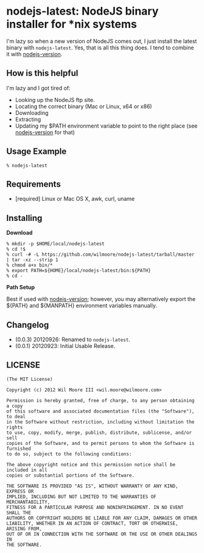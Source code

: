 nodejs-latest: NodeJS binary installer for *nix systems
========================================================

I'm lazy so when a new version of NodeJS comes out, I just install the latest binary with `nodejs-latest`. Yes, that is all this thing does. I tend to combine it with [nodejs-version](http://github.com/wilmoore/nodejs-version).


How is this helpful
------------------------------

I'm lazy and I got tired of:

-   Looking up the NodeJS ftp site.
-   Locating the correct binary (Mac or Linux, x64 or x86)
-   Downloading
-   Extracting
-   Updating my $PATH environment variable to point to the right place (see [nodejs-version](http://github.com/wilmoore/nodejs-version) for that)

Usage Example
------------------------------

    % nodejs-latest


Requirements
------------------------------

*   [required] Linux or Mac OS X, awk, curl, uname


Installing
------------------------------

**Download**

    % mkdir -p $HOME/local/nodejs-latest
    % cd !$
    % curl -# -L https://github.com/wilmoore/nodejs-latest/tarball/master | tar -xz --strip 1
    % chmod a+x bin/*
    % export PATH=${HOME}/local/nodejs-latest/bin:${PATH}
    % cd -

**Path Setup**

Best if used with [nodejs-version](http://github.com/wilmoore/nodejs-version); however, you may alternatively export the ${PATH} and ${MANPATH} environment variables manually.


Changelog
------------------------------

-   (0.0.3) 20120926: Renamed to `nodejs-latest`.
-   (0.0.1) 20120923: Initial Usable Release.


LICENSE
------------------------------

    (The MIT License)

    Copyright (c) 2012 Wil Moore III <wil.moore@wilmoore.com>

    Permission is hereby granted, free of charge, to any person obtaining a copy
    of this software and associated documentation files (the "Software"), to deal
    in the Software without restriction, including without limitation the rights
    to use, copy, modify, merge, publish, distribute, sublicense, and/or sell
    copies of the Software, and to permit persons to whom the Software is furnished
    to do so, subject to the following conditions:
    
    The above copyright notice and this permission notice shall be included in all
    copies or substantial portions of the Software.
    
    THE SOFTWARE IS PROVIDED "AS IS", WITHOUT WARRANTY OF ANY KIND, EXPRESS OR
    IMPLIED, INCLUDING BUT NOT LIMITED TO THE WARRANTIES OF MERCHANTABILITY,
    FITNESS FOR A PARTICULAR PURPOSE AND NONINFRINGEMENT. IN NO EVENT SHALL THE
    AUTHORS OR COPYRIGHT HOLDERS BE LIABLE FOR ANY CLAIM, DAMAGES OR OTHER
    LIABILITY, WHETHER IN AN ACTION OF CONTRACT, TORT OR OTHERWISE, ARISING FROM,
    OUT OF OR IN CONNECTION WITH THE SOFTWARE OR THE USE OR OTHER DEALINGS IN
    THE SOFTWARE.

